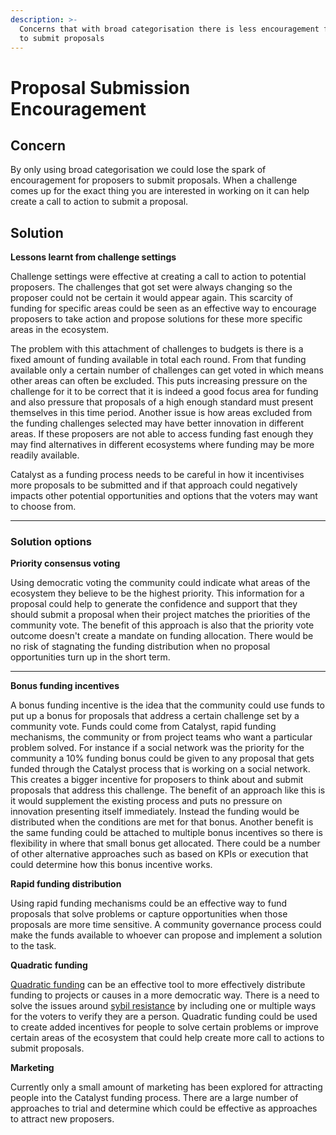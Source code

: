 ```yaml
---
description: >-
  Concerns that with broad categorisation there is less encouragement for people
  to submit proposals
---
```


# Proposal Submission Encouragement

## Concern

By only using broad categorisation we could lose the spark of encouragement for proposers to submit proposals. When a challenge comes up for the exact thing you are interested in working on it can help create a call to action to submit a proposal.



## Solution

**Lessons learnt from challenge settings**

Challenge settings were effective at creating a call to action to potential proposers. The challenges that got set were always changing so the proposer could not be certain it would appear again. This scarcity of funding for specific areas could be seen as an effective way to encourage proposers to take action and propose solutions for these more specific areas in the ecosystem.

The problem with this attachment of challenges to budgets is there is a fixed amount of funding available in total each round. From that funding available only a certain number of challenges can get voted in which means other areas can often be excluded. This puts increasing pressure on the challenge for it to be correct that it is indeed a good focus area for funding and also pressure that proposals of a high enough standard must present themselves in this time period. Another issue is how areas excluded from the funding challenges selected may have better innovation in different areas. If these proposers are not able to access funding fast enough they may find alternatives in different ecosystems where funding may be more readily available.

Catalyst as a funding process needs to be careful in how it incentivises more proposals to be submitted and if that approach could negatively impacts other potential opportunities and options that the voters may want to choose from.

****

### **Solution options**

**Priority consensus voting**

Using democratic voting the community could indicate what areas of the ecosystem they believe to be the highest priority. This information for a proposal could help to generate the confidence and support that they should submit a proposal when their project matches the priorities of the community vote. The benefit of this approach is also that the priority vote outcome doesn't create a mandate on funding allocation. There would be no risk of stagnating the funding distribution when no proposal opportunities turn up in the short term.

****

**Bonus funding incentives**

A bonus funding incentive is the idea that the community could use funds to put up a bonus for proposals that address a certain challenge set by a community vote. Funds could come from Catalyst, rapid funding mechanisms, the community or from project teams who want a particular problem solved. For instance if a social network was the priority for the community a 10% funding bonus could be given to any proposal that gets funded through the Catalyst process that is working on a social network. This creates a bigger incentive for proposers to think about and submit proposals that address this challenge. The benefit of an approach like this is it would supplement the existing process and puts no pressure on innovation presenting itself immediately. Instead the funding would be distributed when the conditions are met for that bonus. Another benefit is the same funding could be attached to multiple bonus incentives so there is flexibility in where that small bonus get allocated. There could be a number of other alternative approaches such as based on KPIs or execution that could determine how this bonus incentive works.



**Rapid funding distribution**

Using rapid funding mechanisms could be an effective way to fund proposals that solve problems or capture opportunities when those proposals are more time sensitive. A community governance process could make the funds available to whoever can propose and implement a solution to the task.



**Quadratic funding**

[Quadratic funding](https://wtfisqf.com) can be an effective tool to more effectively distribute funding to projects or causes in a more democratic way. There is a need to solve the issues around [sybil resistance](https://en.wikipedia.org/wiki/Sybil\_attack) by including one or multiple ways for the voters to verify they are a person. Quadratic funding could be used to create added incentives for people to solve certain problems or improve certain areas of the ecosystem that could help create more call to actions to submit proposals.



**Marketing**

Currently only a small amount of marketing has been explored for attracting people into the Catalyst funding process. There are a large number of approaches to trial and determine which could be effective as approaches to attract new proposers.
